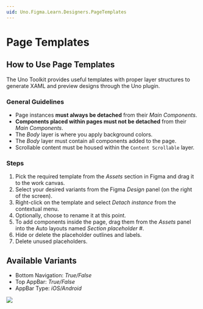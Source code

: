 ```yaml
---
uid: Uno.Figma.Learn.Designers.PageTemplates
---
```


# Page Templates

## How to Use Page Templates

The Uno Toolkit provides useful templates with proper layer structures to generate XAML and preview designs through the Uno plugin.

### General Guidelines

- Page instances **must always be detached** from their *Main Components*.
- **Components placed within pages must not be detached** from their *Main Components*.
- The *Body* layer is where you apply background colors.
- The *Body* layer must contain all components added to the page.
- Scrollable content must be housed within the `Content Scrollable` layer.

### Steps

1. Pick the required template from the *Assets* section in Figma and drag it to the work canvas.
2. Select your desired variants from the Figma *Design* panel (on the right of the screen).
3. Right-click on the template and select *Detach instance* from the contextual menu.
4. Optionally, choose to rename it at this point.
5. To add components inside the page, drag them from the *Assets* panel into the Auto layouts named *Section placeholder #*.
6. Hide or delete the placeholder outlines and labels.
7. Delete unused placeholders.

## Available Variants

- Bottom Navigation: *True/False*
- Top AppBar: *True/False*
- AppBar Type: *iOS/Android*

![](assets/page-template.png)
